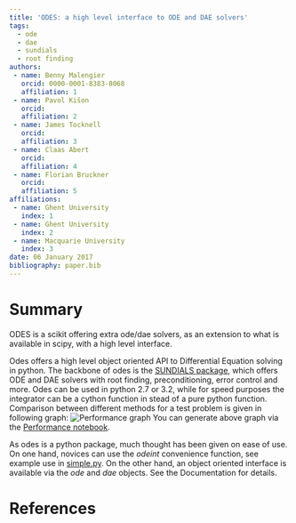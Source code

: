 ```yaml
---
title: 'ODES: a high level interface to ODE and DAE solvers'
tags:
  - ode
  - dae
  - sundials
  - root finding
authors:
 - name: Benny Malengier
   orcid: 0000-0001-8383-8068
   affiliation: 1
 - name: Pavol Kišon
   orcid: 
   affiliation: 2
 - name: James Tocknell
   orcid: 
   affiliation: 3
 - name: Claas Abert
   orcid: 
   affiliation: 4
 - name: Florian Bruckner
   orcid: 
   affiliation: 5
affiliations:
 - name: Ghent University
   index: 1
 - name: Ghent University
   index: 2
 - name: Macquarie University
   index: 3
date: 06 January 2017
bibliography: paper.bib
---
```


# Summary

ODES is a scikit offering extra ode/dae solvers, as an extension to what is available in scipy, with a high level interface.

Odes offers a high level object oriented API to Differential Equation solving in python. The backbone of odes is the [SUNDIALS package](http://computation.llnl.gov/projects/sundials), which offers ODE and DAE solvers with root finding, preconditioning, error control and more.
Odes can be used in python 2.7 or 3.2, while for speed purposes the integrator can be a cython function in stead of a pure python function. Comparison between different methods for a test problem is given in following graph:
![Performance graph](https://github.com/bmcage/odes/blob/master/docs/ipython/Performance%20tests.png)
You can generate above graph via the [Performance notebook](https://github.com/bmcage/odes/blob/master/docs/ipython/Performance%20tests.ipynb).

As odes is a python package, much thought has been given on ease of use. On one hand, novices can use the *odeint* convenience function, see example use in [simple.py](https://github.com/bmcage/odes/blob/master/docs/src/examples/odeint/simple.py). On the other hand, an object oriented interface is available via the *ode* and *dae* objects. See the Documentation for details.

# References
  
